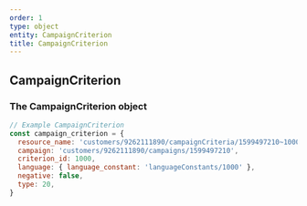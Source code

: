 ```yaml
---
order: 1
type: object
entity: CampaignCriterion
title: CampaignCriterion
---
```


## CampaignCriterion

### The CampaignCriterion object

```javascript
// Example CampaignCriterion
const campaign_criterion = {
  resource_name: 'customers/9262111890/campaignCriteria/1599497210~1000',
  campaign: 'customers/9262111890/campaigns/1599497210',
  criterion_id: 1000,
  language: { language_constant: 'languageConstants/1000' },
  negative: false,
  type: 20,
}
```
